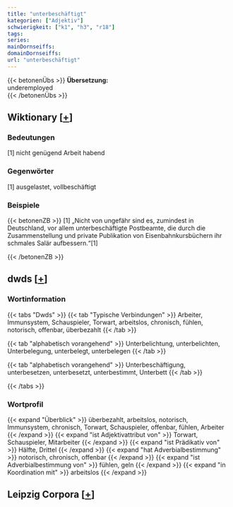 ```yaml
---
title: "unterbeschäftigt"
kategorien: ["Adjektiv"]
schwierigkeit: ["k1", "h3", "r18"]
tags:
series:
mainDornseiffs:
domainDornseiffs:
url: "unterbeschäftigt"
---
```


{{< betonenÜbs >}}
**Übersetzung:**  
underemployed  
{{< /betonenÜbs >}}

## Wiktionary [[+](https://de.wiktionary.org/wiki/unterbeschäftigt)]

### Bedeutungen
[1] nicht genügend Arbeit habend  

### Gegenwörter
[1] ausgelastet, vollbeschäftigt  

### Beispiele
{{< betonenZB >}}
[1] „Nicht von ungefähr sind es, zumindest in Deutschland, vor allem unterbeschäftigte Postbeamte, die durch die Zusammenstellung und private Publikation von Eisenbahnkursbüchern ihr schmales Salär aufbessern.“[1]  

{{< /betonenZB >}}


## dwds [[+](https://www.dwds.de/wb/unterbeschäftigt)]

### Wortinformation
{{< tabs "Dwds" >}}
{{< tab "Typische Verbindungen" >}}
Arbeiter, Immunsystem, Schauspieler, Torwart, arbeitslos, chronisch, fühlen, notorisch, offenbar, überbezahlt
{{< /tab >}}

{{< tab "alphabetisch vorangehend" >}}
Unterbelichtung, unterbelichten, Unterbelegung, unterbelegt, unterbelegen
{{< /tab >}}

{{< tab "alphabetisch vorangehend" >}}
Unterbeschäftigung, unterbesetzen, unterbesetzt, unterbestimmt, Unterbett
{{< /tab >}}

{{< /tabs >}}

### Wortprofil
{{< expand "Überblick" >}} überbezahlt, arbeitslos, notorisch, Immunsystem, chronisch, Torwart, Schauspieler, offenbar, fühlen, Arbeiter {{< /expand >}}
{{< expand "ist Adjektivattribut von" >}} Torwart, Schauspieler, Mitarbeiter {{< /expand >}}
{{< expand "ist Prädikativ von" >}} Hälfte, Drittel {{< /expand >}}
{{< expand "hat Adverbialbestimmung" >}} notorisch, chronisch, offenbar {{< /expand >}}
{{< expand "ist Adverbialbestimmung von" >}} fühlen, geln {{< /expand >}}
{{< expand "in Koordination mit" >}} arbeitslos {{< /expand >}}

## Leipzig Corpora [[+](https://corpora.uni-leipzig.de/en/res?word=unterbeschäftigt&corpusId=deu_newscrawl-public_2018)]

